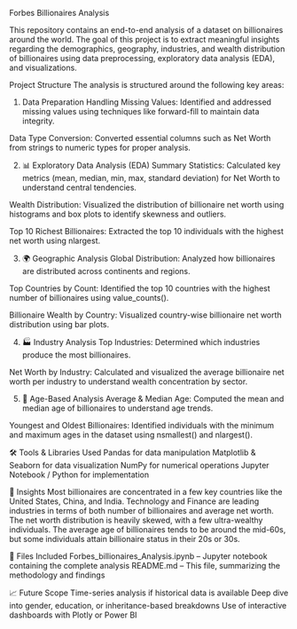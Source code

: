 Forbes Billionaires Analysis

This repository contains an end-to-end analysis of a dataset on billionaires around the world. The goal of this project is to extract meaningful insights regarding the demographics, geography, industries, and wealth distribution of billionaires using data preprocessing, exploratory data analysis (EDA), and visualizations.

 Project Structure
The analysis is structured around the following key areas:

1. Data Preparation
Handling Missing Values:
Identified and addressed missing values using techniques like forward-fill to maintain data integrity.

Data Type Conversion:
Converted essential columns such as Net Worth from strings to numeric types for proper analysis.

2. 📊 Exploratory Data Analysis (EDA)
Summary Statistics:
Calculated key metrics (mean, median, min, max, standard deviation) for Net Worth to understand central tendencies.

Wealth Distribution:
Visualized the distribution of billionaire net worth using histograms and box plots to identify skewness and outliers.

Top 10 Richest Billionaires:
Extracted the top 10 individuals with the highest net worth using nlargest.

3. 🌍 Geographic Analysis
Global Distribution:
Analyzed how billionaires are distributed across continents and regions.

Top Countries by Count:
Identified the top 10 countries with the highest number of billionaires using value_counts().

Billionaire Wealth by Country:
Visualized country-wise billionaire net worth distribution using bar plots.

4. 🏭 Industry Analysis
Top Industries:
Determined which industries produce the most billionaires.

Net Worth by Industry:
Calculated and visualized the average billionaire net worth per industry to understand wealth concentration by sector.

5. 👵 Age-Based Analysis
Average & Median Age:
Computed the mean and median age of billionaires to understand age trends.

Youngest and Oldest Billionaires:
Identified individuals with the minimum and maximum ages in the dataset using nsmallest() and nlargest().

🛠 Tools & Libraries Used
Pandas for data manipulation
Matplotlib & Seaborn for data visualization
NumPy for numerical operations
Jupyter Notebook / Python for implementation

📌 Insights
Most billionaires are concentrated in a few key countries like the United States, China, and India.
Technology and Finance are leading industries in terms of both number of billionaires and average net worth.
The net worth distribution is heavily skewed, with a few ultra-wealthy individuals.
The average age of billionaires tends to be around the mid-60s, but some individuals attain billionaire status in their 20s or 30s.

📂 Files Included
Forbes_billionaires_Analysis.ipynb – Jupyter notebook containing the complete analysis
README.md – This file, summarizing the methodology and findings

📈 Future Scope
Time-series analysis if historical data is available
Deep dive into gender, education, or inheritance-based breakdowns
Use of interactive dashboards with Plotly or Power BI
